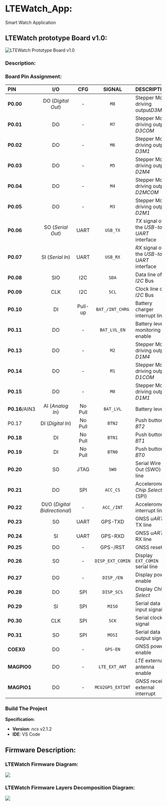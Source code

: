 # LTEWatch_App:
 Smart Watch Application

## LTEWatch prototype Board v1.0:
![LTEWatch Prototype Board v1.0](/doc/img/ltewatch_img_1.png)
### Description:

### Board Pin Assignment:
| **PIN** | **I/O** | **CFG** | **SIGNAL** | **DESCRIPTION** |
|:---|:---:|:---:|:---:|:---|
| **P0.00** | DO (*Digital Out*) | - | ``M8`` | Stepper Motor driving output*D3M4* |
| **P0.01** | DO | - | ``M7`` | Stepper Motor driving output *D3COM* |
| **P0.02** | DO | - | ``M6`` | Stepper Motor driving output *D3M1* |
| **P0.03** | DO | - | ``M5`` | Stepper Motor driving output *D2M4* |
| **P0.04** | DO | - | ``M4`` | Stepper Motor driving output *D2MCOM* |
| **P0.05** | DO | - | ``M3`` | Stepper Motor driving output *D2M1* |
| **P0.06** | SO (*Serial Out*) | UART | ``USB_TX`` | *TX* signal of the *USB-to-UART* interface |
| **P0.07** | SI (*Serial In*) | UART | ``USB_RX`` | *RX* signal of the *USB-to-UART* interface |
| **P0.08** | SIO | I2C | ``SDA`` | Data line of *I2C* Bus |
| **P0.09** | CLK | I2C | ``SCL`` | Clock line of *I2C* Bus |
| **P0.10** | DI | Pull-up | ``BAT_/INT_CHRG`` | Battery charger interrupt line |
| **P0.11** | DO | - | ``BAT_LVL_EN`` | Battery level monitoring enable |
| **P0.13** | DO | - | ``M2`` | Stepper Motor driving output *D1M4* |
| **P0.14** | DO | - | ``M1`` | Stepper Motor driving output *D1COM* |
| **P0.15** | DO | - | ``M0`` | Stepper Motor driving output *D1M1* |
| **P0.16**/AIN3 | AI (*Analog In*) | No Pull | ``BAT_LVL`` | Battery level |
| P0.17 | DI (*Digital In*) | No Pull | ``BTN2`` | Push button *BT2* |
| **P0.18** | DI | No Pull | ``BTN1`` | Push button *BT1* |
| **P0.19** | DI | No Pull | ``BTN0`` | Push button *BT0* |
| **P0.20** | SO | JTAG | ``SWO`` | Serial Wire Out (SWO) line |
| **P0.21** | DO | SPI | ``ACC_CS`` | Accelerometer *Chip Select* (SPI) |
| **P0.22** | DI/O (*Digital Bidirectional*) | - | ``ACC_/INT`` | Accelerometer interrupt line |
| **P0.23** | SO | UART | GPS-TXD | GNSS *uART* TX line |
| **P0.24** | SI | UART | GPS-RXD | GNSS *uART* RX line |
| **P0.25** | DO | - | GPS-/RST | GNSS reset |
| **P0.26** | SO | - | ``DISP_EXT_COMIN`` | Display ``EXT_COMIN`` serial line |
| **P0.27** | DO | - | ``DISP_/EN`` | Display power enable |
| **P0.28** | DO | SPI | ``DISP_SCS`` | Display *Chip Select* |
| **P0.29** | SI | SPI | ``MISO`` | Serial data input signal |
| **P0.30** | CLK | SPI | ``SCK`` | Serial clock signal |
| **P0.31** | SO | SPI | ``MOSI`` | Serial data output signal |
| **COEX0** | DO | - | ``GPS-EN`` | GNSS power enable |
| **MAGPIO0** | DO | - | ``LTE_EXT_ANT`` | *LTE* external antenna enable |
| **MAGPIO1** | DO | - | ``MCU2GPS_EXTINT`` | *GNSS* receiver external interrupt |

### Build The Project

**Specification:**
- **Version**: *ncs* v2.1.2
- **IDE**: VS Code

## Firmware Description:

### LTEWatch Firmware Diagram:

![](/doc/img/software_diag.svg)

### LTEWatch Firmware Layers Decomposition Diagram:
![](/doc/img/software_layers.svg)
